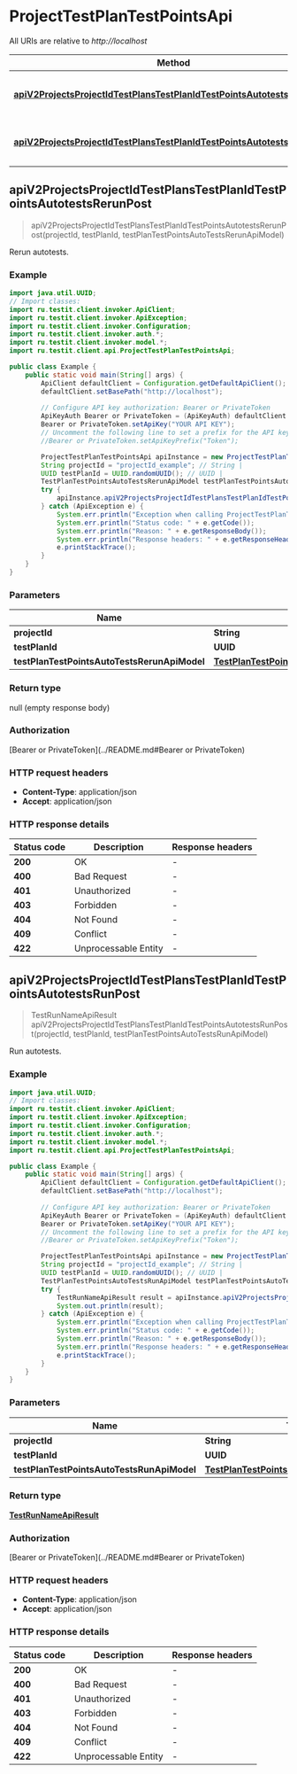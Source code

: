 # ProjectTestPlanTestPointsApi

All URIs are relative to *http://localhost*

| Method | HTTP request | Description |
|------------- | ------------- | -------------|
| [**apiV2ProjectsProjectIdTestPlansTestPlanIdTestPointsAutotestsRerunPost**](ProjectTestPlanTestPointsApi.md#apiV2ProjectsProjectIdTestPlansTestPlanIdTestPointsAutotestsRerunPost) | **POST** /api/v2/projects/{projectId}/test-plans/{testPlanId}/test-points/autotests/rerun | Rerun autotests. |
| [**apiV2ProjectsProjectIdTestPlansTestPlanIdTestPointsAutotestsRunPost**](ProjectTestPlanTestPointsApi.md#apiV2ProjectsProjectIdTestPlansTestPlanIdTestPointsAutotestsRunPost) | **POST** /api/v2/projects/{projectId}/test-plans/{testPlanId}/test-points/autotests/run | Run autotests. |



## apiV2ProjectsProjectIdTestPlansTestPlanIdTestPointsAutotestsRerunPost

> apiV2ProjectsProjectIdTestPlansTestPlanIdTestPointsAutotestsRerunPost(projectId, testPlanId, testPlanTestPointsAutoTestsRerunApiModel)

Rerun autotests.

### Example

```java
import java.util.UUID;
// Import classes:
import ru.testit.client.invoker.ApiClient;
import ru.testit.client.invoker.ApiException;
import ru.testit.client.invoker.Configuration;
import ru.testit.client.invoker.auth.*;
import ru.testit.client.invoker.model.*;
import ru.testit.client.api.ProjectTestPlanTestPointsApi;

public class Example {
    public static void main(String[] args) {
        ApiClient defaultClient = Configuration.getDefaultApiClient();
        defaultClient.setBasePath("http://localhost");
        
        // Configure API key authorization: Bearer or PrivateToken
        ApiKeyAuth Bearer or PrivateToken = (ApiKeyAuth) defaultClient.getAuthentication("Bearer or PrivateToken");
        Bearer or PrivateToken.setApiKey("YOUR API KEY");
        // Uncomment the following line to set a prefix for the API key, e.g. "Token" (defaults to null)
        //Bearer or PrivateToken.setApiKeyPrefix("Token");

        ProjectTestPlanTestPointsApi apiInstance = new ProjectTestPlanTestPointsApi(defaultClient);
        String projectId = "projectId_example"; // String | 
        UUID testPlanId = UUID.randomUUID(); // UUID | 
        TestPlanTestPointsAutoTestsRerunApiModel testPlanTestPointsAutoTestsRerunApiModel = new TestPlanTestPointsAutoTestsRerunApiModel(); // TestPlanTestPointsAutoTestsRerunApiModel | 
        try {
            apiInstance.apiV2ProjectsProjectIdTestPlansTestPlanIdTestPointsAutotestsRerunPost(projectId, testPlanId, testPlanTestPointsAutoTestsRerunApiModel);
        } catch (ApiException e) {
            System.err.println("Exception when calling ProjectTestPlanTestPointsApi#apiV2ProjectsProjectIdTestPlansTestPlanIdTestPointsAutotestsRerunPost");
            System.err.println("Status code: " + e.getCode());
            System.err.println("Reason: " + e.getResponseBody());
            System.err.println("Response headers: " + e.getResponseHeaders());
            e.printStackTrace();
        }
    }
}
```

### Parameters


| Name | Type | Description  | Notes |
|------------- | ------------- | ------------- | -------------|
| **projectId** | **String**|  | |
| **testPlanId** | **UUID**|  | |
| **testPlanTestPointsAutoTestsRerunApiModel** | [**TestPlanTestPointsAutoTestsRerunApiModel**](TestPlanTestPointsAutoTestsRerunApiModel.md)|  | [optional] |

### Return type

null (empty response body)

### Authorization

[Bearer or PrivateToken](../README.md#Bearer or PrivateToken)

### HTTP request headers

- **Content-Type**: application/json
- **Accept**: application/json

### HTTP response details
| Status code | Description | Response headers |
|-------------|-------------|------------------|
| **200** | OK |  -  |
| **400** | Bad Request |  -  |
| **401** | Unauthorized |  -  |
| **403** | Forbidden |  -  |
| **404** | Not Found |  -  |
| **409** | Conflict |  -  |
| **422** | Unprocessable Entity |  -  |


## apiV2ProjectsProjectIdTestPlansTestPlanIdTestPointsAutotestsRunPost

> TestRunNameApiResult apiV2ProjectsProjectIdTestPlansTestPlanIdTestPointsAutotestsRunPost(projectId, testPlanId, testPlanTestPointsAutoTestsRunApiModel)

Run autotests.

### Example

```java
import java.util.UUID;
// Import classes:
import ru.testit.client.invoker.ApiClient;
import ru.testit.client.invoker.ApiException;
import ru.testit.client.invoker.Configuration;
import ru.testit.client.invoker.auth.*;
import ru.testit.client.invoker.model.*;
import ru.testit.client.api.ProjectTestPlanTestPointsApi;

public class Example {
    public static void main(String[] args) {
        ApiClient defaultClient = Configuration.getDefaultApiClient();
        defaultClient.setBasePath("http://localhost");
        
        // Configure API key authorization: Bearer or PrivateToken
        ApiKeyAuth Bearer or PrivateToken = (ApiKeyAuth) defaultClient.getAuthentication("Bearer or PrivateToken");
        Bearer or PrivateToken.setApiKey("YOUR API KEY");
        // Uncomment the following line to set a prefix for the API key, e.g. "Token" (defaults to null)
        //Bearer or PrivateToken.setApiKeyPrefix("Token");

        ProjectTestPlanTestPointsApi apiInstance = new ProjectTestPlanTestPointsApi(defaultClient);
        String projectId = "projectId_example"; // String | 
        UUID testPlanId = UUID.randomUUID(); // UUID | 
        TestPlanTestPointsAutoTestsRunApiModel testPlanTestPointsAutoTestsRunApiModel = new TestPlanTestPointsAutoTestsRunApiModel(); // TestPlanTestPointsAutoTestsRunApiModel | 
        try {
            TestRunNameApiResult result = apiInstance.apiV2ProjectsProjectIdTestPlansTestPlanIdTestPointsAutotestsRunPost(projectId, testPlanId, testPlanTestPointsAutoTestsRunApiModel);
            System.out.println(result);
        } catch (ApiException e) {
            System.err.println("Exception when calling ProjectTestPlanTestPointsApi#apiV2ProjectsProjectIdTestPlansTestPlanIdTestPointsAutotestsRunPost");
            System.err.println("Status code: " + e.getCode());
            System.err.println("Reason: " + e.getResponseBody());
            System.err.println("Response headers: " + e.getResponseHeaders());
            e.printStackTrace();
        }
    }
}
```

### Parameters


| Name | Type | Description  | Notes |
|------------- | ------------- | ------------- | -------------|
| **projectId** | **String**|  | |
| **testPlanId** | **UUID**|  | |
| **testPlanTestPointsAutoTestsRunApiModel** | [**TestPlanTestPointsAutoTestsRunApiModel**](TestPlanTestPointsAutoTestsRunApiModel.md)|  | [optional] |

### Return type

[**TestRunNameApiResult**](TestRunNameApiResult.md)

### Authorization

[Bearer or PrivateToken](../README.md#Bearer or PrivateToken)

### HTTP request headers

- **Content-Type**: application/json
- **Accept**: application/json

### HTTP response details
| Status code | Description | Response headers |
|-------------|-------------|------------------|
| **200** | OK |  -  |
| **400** | Bad Request |  -  |
| **401** | Unauthorized |  -  |
| **403** | Forbidden |  -  |
| **404** | Not Found |  -  |
| **409** | Conflict |  -  |
| **422** | Unprocessable Entity |  -  |

